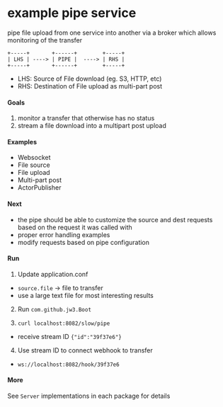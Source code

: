 example pipe service
===

pipe file upload from one service into another via a broker which allows monitoring of the transfer

```
+-----+       +------+        +-----+
| LHS | ----> | PIPE |  ----> | RHS |
+-----+       +------+        +-----+
```

- LHS: Source of File download (eg. S3, HTTP, etc)
- RHS: Destination of File upload as multi-part post

#### Goals
1. monitor a transfer that otherwise has no status
2. stream a file download into a multipart post upload

#### Examples
- Websocket
- File source
- File upload
- Multi-part post
- ActorPublisher

#### Next
- the pipe should be able to customize the source and dest requests based on the request it was called with
- proper error handling examples
- modify requests based on pipe configuration

#### Run

1. Update application.conf
 - `source.file` → file to transfer
 - use a large text file for most interesting results

2. Run `com.github.jw3.Boot`

3. `curl localhost:8082/slow/pipe`
- receive stream ID  ```{"id":"39f37e6"}```

4. Use stream ID to connect webhook to transfer
- ```ws://localhost:8082/hook/39f37e6```

#### More

See `Server` implementations in each package for details
